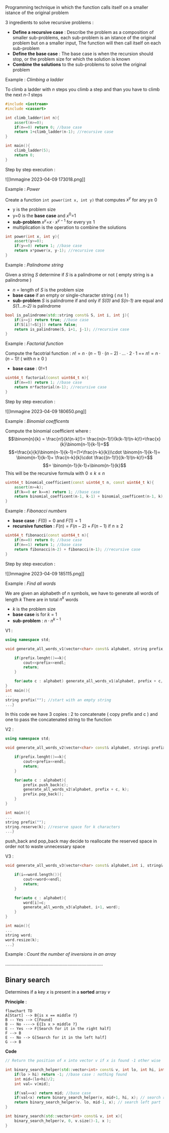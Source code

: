 Programming technique in which the function calls itself on a smaller istance of the original problem

3 ingredients to solve recursive problems :
+ **Define a recursive case** : Describe the problem as a composition of smaller sub-problems, each sub-problem is an istance of the original problem but on a smaller input, The function will then call itself on each sub-problem
+ **Define the base case** : The base case is when the recursion should stop, or the problem size for which the solution is known
+ **Combine the solutions** to the sub-problems to solve the original problem

Example : _Climbing a ladder_

To climb a ladder with _n_ steps you climb a step and than you have to climb the next _n-1_ steps

```c++
#include <iostream>
#include <cassert>

int climb_ladder(int n){
	assert(n>=0);
	if(n==0) return 0; //base case
	return 1+climb_ladder(n-1); //recursive case
}

int main(){
	climb_ladder(5);
	return 0;
}
```


Step by step execution :

![[Immagine 2023-04-09 173018.png]]


Example : _Power_

Create a function `int power(int x, int y)` that computes $x^y$ for any y$\ge$ 0

+ y is the problem size
+ y=0 is the **base case** and $x^0$=1 
+ **sub-problem** $x^y$=$x\cdot x^{y-1}$   for every y$\ge$ 1
+ multiplication is the operation to combine the solutions

```c++
int power(int x, int y){
	assert(y>=0);
	if(y==0) return 1; //base case
	return x*power(x, y-1); //recursive case
}
```


Example : _Palindrome string_

Given a string _S_ determine if _S_ is a palindrome or not ( empty string is a palindrome )

+ _n_ = length of _S_ is the problem size
+ **base case** if an empty or single-character string ( _n_$\leq$ 1 )
+ **sub-problem** _S_ is palindrome if and only if _S(0)_ and _S(n-1)_ are equal and _S(1...n-2)_ is palindrome

```c++
bool is_palindrome(std::string const& S, int i, int j){
	if(i>=j) return true; //base case
	if(S[i]!=S[j]) return false;
	return is_palindrome(S, i+1, j-1); //recursive case
}
```


Example : _Factorial function_

Compute the facotrial function : $n!=n\cdot(n-1)\cdot(n-2)\cdot ... \cdot2\cdot1$ == $n!=n\cdot(n-1)!$       ( with n $\ge$ 0 )

+ **base case** : 0!=1

```c++
uint64_t factorial(const uint64_t n){
	if(n==0) return 1; //base case
	return n*factorial(n-1); //recursive case
}
```


Step by step execution :

![[Immagine 2023-04-09 180650.png]]


Example : _Binomial coefficents_

Compute the binomial coefficient where :
$$\binom{n}{k} = \frac{n!}{k!(n-k)!}= \frac{n(n-1)!}{k(k-1)!(n-k)!}=\frac{x}{k}\binom{n-1}{k-1}=$$
$$=\frac{x}{k}\binom{n-1}{k-1}=(1+\frac{n-k}{k})\cdot \binom{n-1}{k-1}= \binom{n-1}{k-1}+ \frac{n-k}{k}\cdot \frac{(n-1)!}{(k-1)!(n-k)!}=$$
$$= \binom{n-1}{k-1}+\binom{n-1}{k}$$
This will be the recursive formula with $0 \leq k \leq n$

```c++
uint64_t binomial_coefficient(const uint64_t n, const uint64_t k){
	assert(n>=k);
	if(k==0 or k==n) return 1; //base case
	return binomial_coefficent(n-1, k-1) + binomial_coefficent(n-1, k); //recursive case
}
```


Example :  _Fibonacci numbers_

+ **base case** : $F(0) = 0$ and $F(1) = 1$
+ **recursive function** : $F(n) = F(n-2) + F(n-1)$  if $n\ge2$ 

```c++
uint64_t fibonacci(const uint64_t n){
	if(n==0) return 0; //base case
	if(n==1) return 1; //base case
	return fibonacci(n-2) + fibonacci(n-1); //recursive case
}
```


Step by step execution : 

![[Immagine 2023-04-09 185115.png]]


Example : _Find all words_

We are given an alphabeth of _n_ symbols, we have to generate all words of length _k_ 
There are in total $n^k$ words

+ _k_ is the problem size
+ **base case** is for _k_ = 1
+ **sub-problem** : $n\cdot n^{k-1}$ 

V1 :

```c++
using namespace std;

void generate_all_words_v1(vector<char> const& alphabet, string prefix, const uint54_t k){

	if(prefix.lenght()==k){
		cout<<prefix<<endl;
		return;
	}

	for(auto c : alphabet) generate_all_words_v1(alphabet, prefix + c, k);
}
int main(){
...
string prefix(""); //start with an empty string
...}
```

In this code we have 3 copies : 2 to concatenate ( copy prefix and c ) and one to pass the concatenated string to the function 

V2 :

```c++
using namespace std;

void generate_all_words_v2(vector<char> const& alphabet, string& prefix, const uint54_t k){

	if(prefix.lenght()==k){
		cout<<prefix<<endl;
		return;
	}

	for(auto c : alphabet){
		prefix.push_back(c);
		generate_all_words_v2(alphabet, prefix + c, k);
		prefix.pop_back();
	} 
}

int main(){
...
string prefix("");
string.reserve(k); //reserve space for k characters
...}
```

push_back and pop_back may decide to reallocate the reserved space in order not to waste unnecessary space

V3 : 

```c++
void generate_all_words_v3(vector<char> const& alphabet,int i, string& word){

	if(i==word.length()){
		cout<<word<<endl;
		return;
	}

	for(auto c : alphabet){
		word[i]=c;
		generate_all_words_v3(alphabet, i+1, word);
	} 
}

int main(){
...
string word;
word.resize(k);
...}
```


Example : _Count the number of inversions in an array_

.............................................................................


## Binary search

Determines if a key _x_ is present in a **sorted** array _v_

**Principle** :

```mermaid
flowchart TD 
A[Start] --> B{is x == middle ?} 
B -- Yes --> C[Found]
B -- No ----> E{Is x > middle ?}
E -- Yes --> F[Search for it in the right half]
F --> B
E -- No --> G[Search for it in the left half]
G --> B
```

**Code**

```c++
// Return the position of x into vector v if x is found -1 other wise

int binary_search_helper(std::vector<int> const& v, int lo, int hi, int x){
	if(lo > hi) return -1; //base case : nothing found
	int mid=(lo+hi)/2;
	int val= v[mid];

	if(val==x) return mid; //base case
	if(val<x) return binary_search_helper(v, mid+1, hi, x); // search right part
	return binary_search_helper(v. lo, mid-1, x); // search left part
}

int binary_search(std::vector<int> const& v, int x){
	binary_search_helper(v, 0, v.size()-1, x );
}
```

